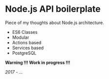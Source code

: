 # Node.js API boilerplate

Piece of my thoughts about Node.js architecture.
- ES6 Classes
- Modular
- Actions based
- Services based
- PostgreSQL

__Warning !!! Work in progress !!!__

_2017 - ..._